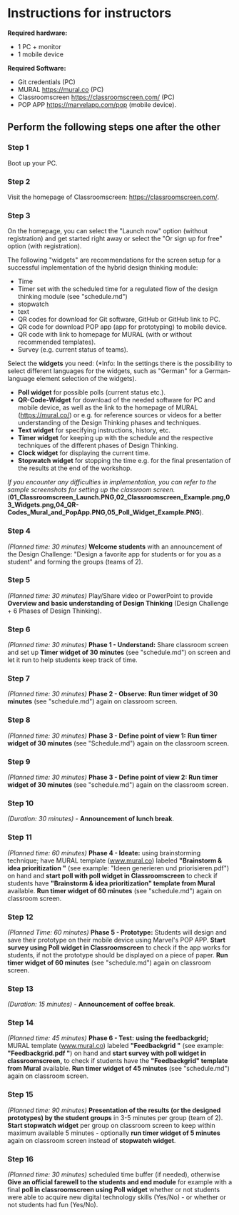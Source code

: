 

# **Instructions for instructors**

**Required hardware:**
* 1 PC + monitor
* 1 mobile device

**Required Software:**
* Git credentials (PC)
* MURAL https://mural.co (PC)
* Classroomscreen https://classroomscreen.com/ (PC)
* POP APP https://marvelapp.com/pop (mobile device).



## Perform the following steps one after the other

### Step 1
Boot up your PC.

### Step 2
Visit the homepage of Classroomscreen: https://classroomscreen.com/.

### Step 3
On the homepage, you can select the "Launch now" option (without registration) and get started right away or select the "Or sign up for free" option (with registration). 

The following "widgets" are recommendations for the screen setup for a successful implementation of the hybrid design thinking module: 
- Time
- Timer set with the scheduled time for a regulated flow of the design thinking module (see "schedule.md")
- stopwatch 
- text
- QR codes for download for Git software, GitHub or GitHub link to PC.
- QR code for download POP app (app for prototyping) to mobile device.
- QR code with link to homepage for MURAL (with or without recommended templates).
- Survey (e.g. current status of teams).

Select the **widgets** you need: (*Info: In the settings there is the possibility to select different languages for the widgets, such as "German" for a German-language element selection of the widgets).
- **Poll widget** for possible polls (current status etc.).
- **QR-Code-Widget** for download of the needed software for PC and mobile device, as well as the link to the homepage of MURAL (https://mural.co/) or e.g. for reference sources or videos for a better understanding of the Design Thinking phases and techniques.
- **Text widget** for specifying instructions, history, etc.
- **Timer widget** for keeping up with the schedule and the respective techniques of the different phases of Design Thinking.
- **Clock widget** for displaying the current time.
- **Stopwatch widget** for stopping the time e.g. for the final presentation of the results at the end of the workshop.

*If you encounter any difficulties in implementation, you can refer to the sample screenshots for setting up the classroom screen.* (**01_Classroomscreen_Launch.PNG,02_Classroomscreen_Example.png,03_Widgets.png,04_QR-Codes_Mural_and_PopApp.PNG,05_Poll_Widget_Example.PNG**).

### Step 4
*(Planned time: 30 minutes)* **Welcome students** with an announcement of the Design Challenge: "Design a favorite app for students or for you as a student" and forming the groups (teams of 2). 

### Step 5
*(Planned time: 30 minutes)* Play/Share video or PowerPoint to provide **Overview and basic understanding of Design Thinking** (Design Challenge + 6 Phases of Design Thinking). 

### Step 6
*(Planned time: 30 minutes)* **Phase 1 - Understand:** Share classroom screen and set up **Timer widget of 30 minutes** (see "schedule.md") on screen and let it run to help students keep track of time.

### Step 7
*(Planned time: 30 minutes)* **Phase 2 - Observe:** **Run timer widget of 30 minutes** (see "schedule.md") again on classroom screen.

### Step 8
*(Planned time: 30 minutes)* **Phase 3 - Define point of view 1:** **Run timer widget of 30 minutes** (see "Schedule.md") again on the classroom screen.

### Step 9
*(Planned time: 30 minutes)* **Phase 3 - Define point of view 2: Run timer widget of 30 minutes** (see "schedule.md") again on the classroom screen.

### Step 10
*(Duration: 30 minutes)* - **Announcement of lunch break**.

### Step 11
*(Planned time: 60 minutes)* **Phase 4 - Ideate:** using brainstorming technique; have MURAL template (www.mural.co) labeled **"Brainstorm & idea prioritization "** (see example: "Ideen generieren und priorisieren.pdf") on hand and **start poll with poll widget in Classroomscreen** to check if students have **"Brainstorm & idea prioritization" template from Mural** available. **Run timer widget of 60 minutes** (see "schedule.md") again on classroom screen.

### Step 12
*(Planned Time: 60 minutes)* **Phase 5 - Prototype:** Students will design and save their prototype on their mobile device using Marvel's POP APP. **Start survey using Poll widget in Classroomscreen** to check if the app works for students, if not the prototype should be displayed on a piece of paper. **Run timer widget of 60 minutes** (see "schedule.md") again on classroom screen.

### Step 13
*(Duration: 15 minutes)* - **Announcement of coffee break**.

### Step 14
*(Planned time: 45 minutes)* **Phase 6 - Test:** **using the feedbackgrid;** MURAL template (www.mural.co) labeled **"Feedbackgrid "** (see example: **"Feedbackgrid.pdf "**) on hand and **start survey with poll widget in classroomscreen,** to check if students have the **"Feedbackgrid" template from Mural** available. **Run timer widget of 45 minutes** (see "schedule.md") again on classroom screen.

### Step 15
*(Planned time: 90 minutes)* **Presentation of the results (or the designed prototypes) by the student groups** in 3-5 minutes per group (team of 2). **Start stopwatch widget** per group on classroom screen to keep within maximum available 5 minutes - optionally **run timer widget of 5 minutes** again on classroom screen instead of **stopwatch widget**.

### Step 16
*(Planned time: 30 minutes)* scheduled time buffer (if needed), otherwise **Give an official farewell to the students and end module** for example with a final **poll in classroomscreen using Poll widget** whether or not students were able to acquire new digital technology skills (Yes/No) - or whether or not students had fun (Yes/No).

